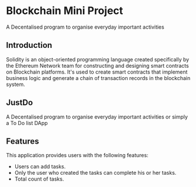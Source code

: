 # Blockchain Mini Project
A Decentalised program to organise everyday important activities

## Introduction
Solidity is an object-oriented programming language created specifically by the Ethereum Network team for constructing and designing smart contracts on Blockchain platforms. It's used to create smart contracts that implement business logic and generate a chain of transaction records in the blockchain system.
 

## JustDo
A Decentalised program to organise everyday important activities or simply a To Do list DApp

## Features
This application provides users with the following features:  
  - Users can add tasks.  
  - Only the user who created the tasks can complete his or her tasks.  
  - Total count of tasks.   
